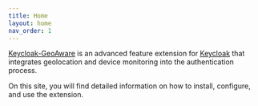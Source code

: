 ```yaml
---
title: Home
layout: home
nav_order: 1
---
```


[Keycloak-GeoAware][GitHub] is an advanced feature extension for [Keycloak][Keycloak] that integrates geolocation and device monitoring into the authentication process.

On this site, you will find detailed information on how to install, configure, and use the extension.

[GitHub]: https://github.com/B2-Code/Keycloak-GeoAware
[Keycloak]: https://www.keycloak.org